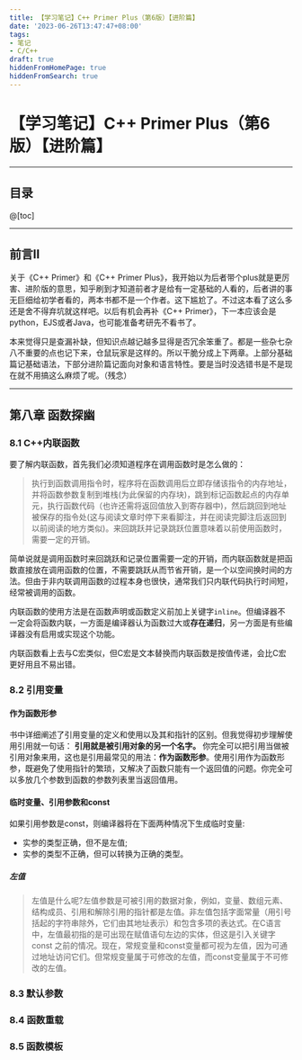 ```yaml
---
title: 【学习笔记】C++ Primer Plus（第6版）【进阶篇】
date: '2023-06-26T13:47:47+08:00'
tags:
- 笔记
- C/C++
draft: true
hiddenFromHomePage: true
hiddenFromSearch: true
---
```


# 【学习笔记】C++ Primer Plus（第6版）【进阶篇】

---

## 目录

@[toc]

---

## 前言Ⅱ

关于《C++ Primer》和《C++ Primer Plus》，我开始以为后者带个plus就是更厉害、进阶版的意思，知乎刷到才知道前者才是给有一定基础的人看的，后者讲的事无巨细给初学者看的，两本书都不是一个作者。这下尴尬了。不过这本看了这么多还是舍不得弃坑就这样吧。以后有机会再补《C++ Primer》，下一本应该会是python，EJS或者Java，也可能准备考研先不看书了。

本来觉得只是查漏补缺，但知识点越记越多显得是否冗余笨重了。都是一些杂七杂八不重要的点也记下来，仓鼠玩家是这样的。所以干脆分成上下两章。上部分基础篇记基础语法，下部分进阶篇记面向对象和语言特性。要是当时没选错书是不是现在就不用搞这么麻烦了呢。（残念）

---

## 第八章 函数探幽

### 8.1 C++内联函数

要了解内联函数，首先我们必须知道程序在调用函数时是怎么做的：

>执行到函数调用指令时，程序将在函数调用后立即存储该指令的内存地址，并将函数参数复制到堆栈(为此保留的内存块)，跳到标记函数起点的内存单元，执行函数代码（也许还需将返回值放入到寄存器中)，然后跳回到地址被保存的指令处(这与阅读文章时停下来看脚注，并在阅读完脚注后返回到以前阅读的地方类似)。来回跳跃并记录跳跃位置意味着以前使用函数时，需要一定的开销。

简单说就是调用函数时来回跳跃和记录位置需要一定的开销，而内联函数就是把函数直接放在调用函数的位置，不需要跳跃从而节省开销，是一个以空间换时间的方法。但由于非内联调用函数的过程本身也很快，通常我们只内联代码执行时间短，经常被调用的函数。

内联函数的使用方法是在函数声明或函数定义前加上关键字`inline`。但编译器不一定会将函数内联，一方面是编译器认为函数过大或**存在递归**，另一方面是有些编译器没有启用或实现这个功能。

内联函数看上去与C宏类似，但C宏是文本替换而内联函数是按值传递，会比C宏更好用且不易出错。

### 8.2 引用变量

#### 作为函数形参

书中详细阐述了引用变量的定义和使用以及其和指针的区别。但我觉得初步理解使用引用就一句话： **引用就是被引用对象的另一个名字。** 你完全可以把引用当做被引用对象来用，这也是引用最常见的用法：**作为函数形参**。使用引用作为函数形参，既避免了使用指针的繁琐，又解决了函数只能有一个返回值的问题。你完全可以多放几个参数到函数的参数列表里当返回值用。

#### 临时变量、引用参数和const

如果引用参数是const，则编译器将在下面两种情况下生成临时变量:

* 实参的类型正确，但不是左值;
* 实参的类型不正确，但可以转换为正确的类型。

##### 左值

>左值是什么呢?左值参数是可被引用的数据对象，例如，变量、数组元素、结构成员、引用和解除引用的指针都是左值。非左值包括字面常量（用引号括起的字符串除外，它们由其地址表示）和包含多项的表达式。在C语言中，左值最初指的是可出现在赋值语句左边的实体，但这是引入关键字const 之前的情况。现在，常规变量和const变量都可视为左值，因为可通过地址访问它们。但常规变量属于可修改的左值，而const变量属于不可修改的左值。

### 8.3 默认参数

### 8.4 函数重载

### 8.5 函数模板
